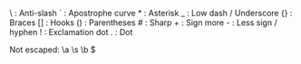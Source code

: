 
\   : Anti-slash `   : Apostrophe curve *   : Asterisk _   : Low dash / Underscore {} : Braces [] : Hooks () : Parentheses #   : Sharp +   : Sign more -   : Less sign / hyphen !   : Exclamation dot .   : Dot

 Not escaped: \a \s \b $

